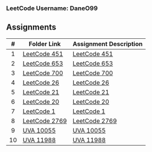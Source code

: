 ### LeetCode Username: DaneO99
## Assignments
|  #  | Folder Link                            | Assignment Description                               |
| :-: | -------------------------------------- | ---------------------------------------------------- |
|  1  | [LeetCode 451](./LeetCode/Problem451) | [LeetCode 451](./LeetCode/Problem451) |
|  2  | [LeetCode 653](./LeetCode/Problem653) | [LeetCode 653](./LeetCode/Problem653)  |
|  3  | [LeetCode 700](./LeetCode/Problem700) | [LeetCode 700](./LeetCode/Problem700)     |
|  4  | [LeetCode 26](./LeetCode/Problem26) | [LeetCode 26](./LeetCode/Problem26)      |
|  5  | [LeetCode 21](./LeetCode/Problem21) | [LeetCode 21](./LeetCode/Problem21)      |
|  6  | [LeetCode 20](./LeetCode/Problem20) | [LeetCode 20](./LeetCode/Problem20)      |
|  7  | [LeetCode 1](./LeetCode/Problem1) | [LeetCode 1](./LeetCode/Problem1)      |
|  8  | [LeetCode 2769](./LeetCode/Problem2769) | [LeetCode 2769](./LeetCode/Problem2769)      |
|  9  | [UVA 10055](./UVAJudge/10055) | [UVA 10055](./UVAJudge/10055)       |
|  10  | [UVA 11988](./UVAJudge/11988) | [UVA 11988](./UVAJudge/11988)       |
